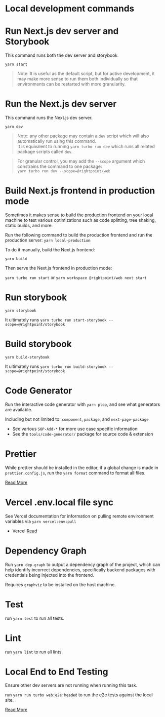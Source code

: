 # Local development commands

# Run Next.js dev server and Storybook

This command runs both the dev server and storybook.

`yarn start`

> Note: It is useful as the default script, but for active development, it may make more sense to run them both individually so that environments can be restarted with more granularity.

# Run the Next.js dev server

This command runs the Next.js dev server.

`yarn dev`

> Note: any other package may contain a `dev` script which will also automatically run using this command.  
> It is equivalent to running `yarn turbo run dev` which runs all related package scripts called `dev`.

> For granular control, you may add the `--scope` argument which constrains the command to one package:  
> `yarn turbo run dev --scope=@rightpoint/web`

# Build Next.js frontend in production mode

Sometimes it makes sense to build the production frontend on your local machine to test various optimizations such as code splitting, tree shaking, static builds, and more.

Run the following command to build the production frontend and run the production server:
`yarn local-production`

To do it manually, build the Next.js frontend:

`yarn build`

Then serve the Next.js frontend in production mode:

`yarn turbo run start` or `yarn workspace @rightpoint/web next start`

# Run storybook

`yarn storybook`

It ultimately runs `yarn turbo run start-storybook --scope=@rightpoint/storybook`

# Build storybook

`yarn build-storybook`

It ultimately runs `yarn turbo run build-storybook --scope=@rightpoint/storybook`

# Code Generator

Run the interactive code generator with `yarn plop`, and see what generators are available.

Including but not limited to: `component`, `package`, and `next-page-package`

-   See various `SOP-Add-*` for more use case specific information
-   See the `tools/code-generator/` package for source code & extension

# Prettier

While prettier should be installed in the editor, if a global change is made in `prettier.config.js`, run the `yarn format` command to format all files.

[Read More](/documentation/developer/Code-Formatting-Prettier.md)

# Vercel .env.local file sync

See Vercel documentation for information on pulling remote environment variables via `yarn vercel:env:pull`

-   Vercel [Read](/documentation/developer/Vercel.md)

# Dependency Graph

Run `yarn dep-graph` to output a dependency graph of the project, which can help identify incorrect dependencies, specifically backend packages with credentials being injected into the frontend.

Requires `graphviz` to be installed on the host machine.

# Test

run `yarn test` to run all tests.

# Lint

run `yarn lint` to run all lints.

# Local End to End Testing

Ensure other dev servers are not running when running this task.

run `yarn run turbo web:e2e:headed` to run the e2e tests against the local site.

[Read More](/documentation/developer/Cypress-E2E-Testing.md)
